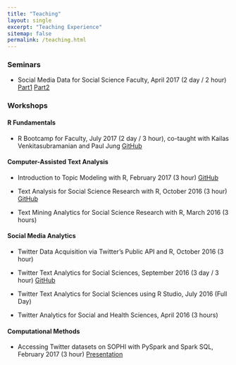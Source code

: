 ```yaml
---
title: "Teaching"
layout: single
excerpt: "Teaching Experience"
sitemap: false
permalink: /teaching.html
---
```


### Seminars

*   Social Media Data for Social Science Faculty, April 2017 (2 day / 2 hour) [Part1](/assets/documents/presentations/Social-Media-Seminar-Part1.pdf) [Part2](/assets/documents/presentations/Social-Media-Seminar-Part2.pdf)

### Workshops

#### R Fundamentals

*   R Bootcamp for Faculty, July 2017 (2 day / 3 hour), co-taught with Kailas Venkitasubramanian and Paul Jung [GitHub](https://github.com/wesslen/r-bootcamp-workshop-summer-2017)

#### Computer-Assisted Text Analysis

*   Introduction to Topic Modeling with R, February 2017 (3 hour) [GitHub](https://github.com/wesslen/Topic-Modeling-Workshop-with-R)

*   Text Analysis for Social Science Research with R, October 2016 (3 hour) [GitHub](https://github.com/wesslen/Federalist-Papers-Workshop)

*   Text Mining Analytics for Social Science Research with R, March 2016 (3 hours)

#### Social Media Analytics

*   Twitter Data Acquisition via Twitter’s Public API and R, October 2016 (3 hour)

*   Twitter Text Analytics for Social Sciences, September 2016 (3 day / 3 hour) [GitHub](https://github.com/wesslen/fall-2016-pm-twitter-text)

*   Twitter Text Analytics for Social Sciences using R Studio, July 2016 (Full Day)

*   Twitter Analytics for Social and Health Sciences, April 2016 (3 hours)

#### Computational Methods

*   Accessing Twitter datasets on SOPHI with PySpark and Spark SQL, February 2017 (3 hour) [Presentation](/assets/documents/presentations/spark-twitter.pptx)